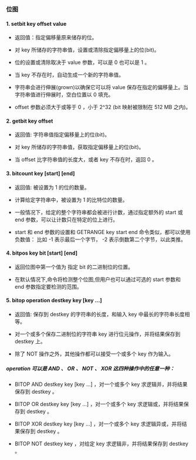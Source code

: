 ### 位图

#### 1. setbit key offset value

- 返回值：指定偏移量原来储存的位。
    
- 对 key 所储存的字符串值，设置或清除指定偏移量上的位(bit)。
   
- 位的设置或清除取决于 value 参数，可以是 0 也可以是 1 。
  
- 当 key 不存在时，自动生成一个新的字符串值。
  
- 字符串会进行伸展(grown)以确保它可以将 value 保存在指定的偏移量上。当字符串值进行伸展时，空白位置以 0 填充。
  
- offset 参数必须大于或等于 0 ，小于 2^32 (bit 映射被限制在 512 MB 之内)。

#### 2. getbit key offset

- 返回值: 字符串值指定偏移量上的位(bit)。
     
- 对 key 所储存的字符串值，获取指定偏移量上的位(bit)。
  
- 当 offset 比字符串值的长度大，或者 key 不存在时，返回 0 。


#### 3. bitcount key [start] [end]

- 返回值: 被设置为 1 的位的数量。
     
- 计算给定字符串中，被设置为 1 的比特位的数量。
   
- 一般情况下，给定的整个字符串都会被进行计数，通过指定额外的 start 或 end 参数，可以让计数只在特定的位上进行。
   
- start 和 end 参数的设置和 GETRANGE key start end 命令类似，都可以使用负数值： 比如 -1 表示最后一个字节， -2 表示倒数第二个字节，以此类推。

#### 4. bitpos key bit [start] [end]

- 返回位图中第一个值为 指定 bit 的二进制位的位置。

- 在默认情况下,命令将检测整个位图,但用户也可以通过可选的 start 参数和 end 参数指定要检测的范围。
   

#### 5. bitop operation destkey key [key …]


- 返回值: 保存到 destkey 的字符串的长度，和输入 key 中最长的字符串长度相等。
     
- 对一个或多个保存二进制位的字符串 key 进行位元操作，并将结果保存到 destkey 上。
  
- 除了 NOT 操作之外，其他操作都可以接受一个或多个 key 作为输入。


##### operation 可以是 AND 、 OR 、 NOT 、 XOR 这四种操作中的任意一种：

- BITOP AND destkey key [key ...] ，对一个或多个 key 求逻辑并，并将结果保存到 destkey 。

- BITOP OR destkey key [key ...] ，对一个或多个 key 求逻辑或，并将结果保存到 destkey 。

- BITOP XOR destkey key [key ...] ，对一个或多个 key 求逻辑异或，并将结果保存到 destkey 。

- BITOP NOT destkey key ，对给定 key 求逻辑非，并将结果保存到 destkey 。
  
